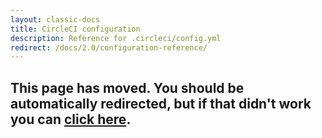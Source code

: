 ```yaml
---
layout: classic-docs
title: CircleCI configuration
description: Reference for .circleci/config.yml
redirect: /docs/2.0/configuration-reference/
---
```


<h2>This page has moved. You should be automatically redirected, but if that didn't work you can <a href="/docs/2.0/configuration-reference/">click here</a>.</h2>
